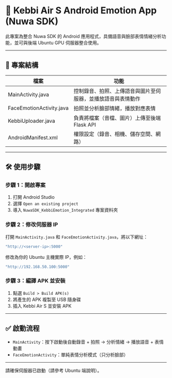 # 🤖 Kebbi Air S Android Emotion App (Nuwa SDK)

此專案為整合 Nuwa SDK 的 Android 應用程式，具備語音與臉部表情情緒分析功能，並可與後端 Ubuntu GPU 伺服器整合使用。

---

## 📂 專案結構

| 檔案 | 功能 |
|------|------|
| MainActivity.java | 控制錄音、拍照、上傳語音與圖片至伺服器，並播放語音與表情動作 |
| FaceEmotionActivity.java | 拍照並分析臉部情緒，播放對應表情 |
| KebbiUploader.java | 負責將檔案（音檔、圖片）上傳至後端 Flask API |
| AndroidManifest.xml | 權限設定（錄音、相機、儲存空間、網路） |

---

## 🛠 使用步驟

### 步驟 1：開啟專案

1. 打開 Android Studio
2. 選擇 `Open an existing project`
3. 導入 `NuwaSDK_KebbiEmotion_Integrated` 專案資料夾

### 步驟 2：修改伺服器 IP

打開 `MainActivity.java` 和 `FaceEmotionActivity.java`，將以下網址：

```java
"http://<server-ip>:5000"
```

修改為你的 Ubuntu 主機實際 IP，例如：

```java
"http://192.168.50.100:5000"
```

### 步驟 3：編譯 APK 並安裝

1. 點選 `Build > Build APK(s)`
2. 將產生的 APK 複製至 USB 隨身碟
3. 插入 Kebbi Air S 並安裝 APK

---

## ✅ 啟動流程

- `MainActivity`：按下啟動後自動錄音 + 拍照 → 分析情緒 → 播放語音 + 表情動畫  
- `FaceEmotionActivity`：單純表情分析模式（只分析臉部）

---

請確保伺服器已啟動（請參考 Ubuntu 端說明）。
